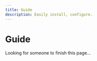 ```yaml
---
title: Guide
description: Easily install, configure.
---
```


# Guide

Looking for someone to finish this page...

<install />

